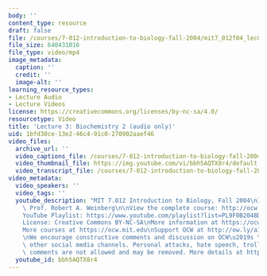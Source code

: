```yaml
---
body: ''
content_type: resource
draft: false
file: /courses/7-012-introduction-to-biology-fall-2004/mit7_012f04_lec03_360p_16_9.mp4
file_size: 640431016
file_type: video/mp4
image_metadata:
  caption: ''
  credit: ''
  image-alt: ''
learning_resource_types:
- Lecture Audio
- Lecture Videos
license: https://creativecommons.org/licenses/by-nc-sa/4.0/
resourcetype: Video
title: 'Lecture 3: Biochemistry 2 (audio only)'
uid: 1bfd30ce-13e2-46c4-91c0-270902aaef46
video_files:
  archive_url: ''
  video_captions_file: /courses/7-012-introduction-to-biology-fall-2004/1X15HwVOSPfp5_E3nEL31B6L_0LsZow2a_transcript.webvtt
  video_thumbnail_file: https://img.youtube.com/vi/bbh5AQTX8r4/default.jpg
  video_transcript_file: /courses/7-012-introduction-to-biology-fall-2004/1X15HwVOSPfp5_E3nEL31B6L_0LsZow2a_transcript.pdf
video_metadata:
  video_speakers: ''
  video_tags: ''
  youtube_description: "MIT 7.012 Introduction to Biology, Fall 2004\nInstructor:\
    \ Prof. Robert A. Weinberg\n\nView the complete course: http://ocw.mit.edu/7-012F04\n\
    YouTube Playlist: https://www.youtube.com/playlist?list=PL9F0B2048DA4690AF\n\n\
    License: Creative Commons BY-NC-SA\nMore information at https://ocw.mit.edu/terms\n\
    More courses at https://ocw.mit.edu\nSupport OCW at http://ow.ly/a1If50zVRlQ\n\
    \nWe encourage constructive comments and discussion on OCW\u2019s YouTube and\
    \ other social media channels. Personal attacks, hate speech, trolling, and inappropriate\
    \ comments are not allowed and may be removed. More details at https://ocw.mit.edu/comments."
  youtube_id: bbh5AQTX8r4
---
```

